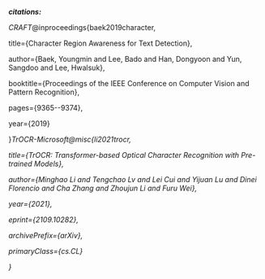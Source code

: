 _**citations:**_

_CRAFT_@inproceedings{baek2019character,

title={Character Region Awareness for Text Detection},

author={Baek, Youngmin and Lee, Bado and Han, Dongyoon and Yun, Sangdoo and Lee, Hwalsuk},

booktitle={Proceedings of the IEEE Conference on Computer Vision and Pattern Recognition},

pages={9365--9374},

year={2019}

}_TrOCR-Microsoft@misc{li2021trocr,_

_title={TrOCR: Transformer-based Optical Character Recognition with Pre-trained Models},_

_author={Minghao Li and Tengchao Lv and Lei Cui and Yijuan Lu and Dinei Florencio and Cha Zhang and Zhoujun Li and Furu Wei},_

_year={2021},_

_eprint={2109.10282},_

_archivePrefix={arXiv},_

_primaryClass={cs.CL}_

_}_